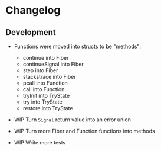 # Changelog

## Development

* Functions were moved into structs to be "methods":
  * continue into Fiber
  * continueSignal into Fiber
  * step into Fiber
  * stackstrace into Fiber
  * pcall into Function
  * call into Function
  * tryInit into TryState
  * try into TryState
  * restore into TryState

* WIP Turn `Signal` return value into an error union
* WIP Turn more Fiber and Function functions into methods
* WIP Write more tests
